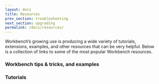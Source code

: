 ```yaml
---
layout: docs
title: Resources
prev_section: troubleshooting
next_section: upgrading
permalink: /docs/resources/
---
```


Workbench’s growing use is producing a wide variety of tutorials, extensions,
examples, and other resources that can be very helpful. Below is a collection
of links to some of the most popular Workbench resources.

### Workbench tips & tricks, and examples



### Tutorials


